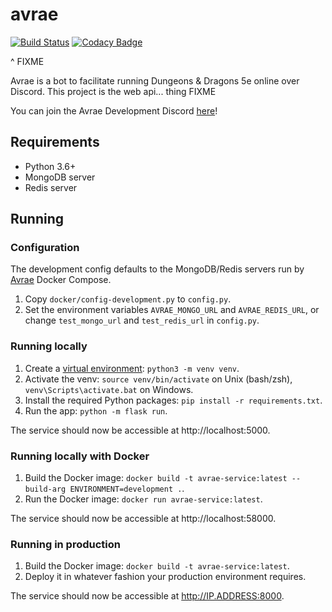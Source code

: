 # avrae
[![Build Status](https://travis-ci.org/avrae/avrae.svg?branch=master)](https://travis-ci.org/avrae/avrae)
[![Codacy Badge](https://api.codacy.com/project/badge/Grade/678413361db643d9af25d9e8e2cdeaeb)](https://www.codacy.com/app/mommothazaz123/avrae?utm_source=github.com&amp;utm_medium=referral&amp;utm_content=avrae/avrae&amp;utm_campaign=Badge_Grade)

^ FIXME

Avrae is a bot to facilitate running Dungeons & Dragons 5e online over Discord. This project is the web api... thing FIXME

You can join the Avrae Development Discord [here](https://discord.gg/pQbd4s6)!

## Requirements

- Python 3.6+
- MongoDB server
- Redis server

## Running

### Configuration

The development config defaults to the MongoDB/Redis servers run by [Avrae](https://github.com/avrae/avrae) Docker Compose.

1. Copy `docker/config-development.py` to `config.py`.
2. Set the environment variables `AVRAE_MONGO_URL` and `AVRAE_REDIS_URL`, or change `test_mongo_url` and `test_redis_url` in `config.py`. 

### Running locally

1. Create a [virtual environment](https://docs.python.org/3/library/venv.html): `python3 -m venv venv`.
2. Activate the venv: `source venv/bin/activate` on Unix (bash/zsh), `venv\Scripts\activate.bat` on Windows.
3. Install the required Python packages: `pip install -r requirements.txt`.
4. Run the app: `python -m flask run`.

The service should now be accessible at http://localhost:5000.

### Running locally with Docker

1. Build the Docker image: `docker build -t avrae-service:latest --build-arg ENVIRONMENT=development .`.
2. Run the Docker image: `docker run avrae-service:latest`.

The service should now be accessible at http://localhost:58000.

### Running in production

1. Build the Docker image: `docker build -t avrae-service:latest`.
2. Deploy it in whatever fashion your production environment requires.

The service should now be accessible at http://IP.ADDRESS:8000.
 